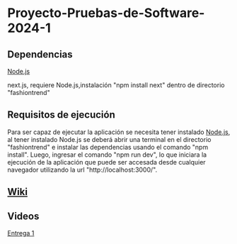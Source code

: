# Proyecto-Pruebas-de-Software-2024-1
## Dependencias

[Node.js](https://nodejs.org/en/download/prebuilt-installer)

next.js, requiere Node.js,instalación "npm install next" dentro de directorio "fashiontrend"

## Requisitos de ejecución

Para ser capaz de ejecutar la aplicación se necesita tener instalado [Node.js](https://nodejs.org/en/download/prebuilt-installer), al tener instalado Node.js se deberá abrir una terminal en el directorio "fashiontrend" e instalar las dependencias usando el comando "npm install". Luego, ingresar el comando "npm run dev", lo que iniciara la ejecución de la aplicación que puede ser accesada desde cualquier navegador utilizando la url "http://localhost:3000/".

## [Wiki](https://github.com/Proyecto-Pruebas-de-Software-Equipo-2/Proyecto-Pruebas-de-Software-2024-1/wiki)

## Videos

[Entrega 1](https://drive.google.com/file/d/1vNHUNc406Zrb3qjSVOxQwJPfkAhlEWtb/view?usp=sharing)
